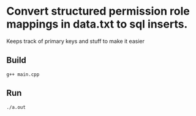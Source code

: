 # Convert structured permission role mappings in data.txt to sql inserts.

Keeps track of primary keys and stuff to make it easier

## Build
`g++ main.cpp`

## Run
`./a.out`